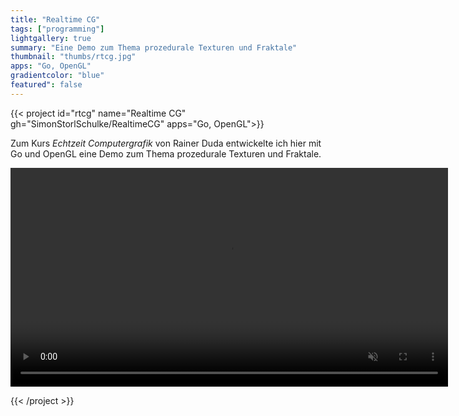 ```yaml
---
title: "Realtime CG"
tags: ["programming"]
lightgallery: true
summary: "Eine Demo zum Thema prozedurale Texturen und Fraktale"
thumbnail: "thumbs/rtcg.jpg"
apps: "Go, OpenGL"
gradientcolor: "blue"
featured": false
---
```



{{< project id="rtcg" name="Realtime CG" gh="SimonStorlSchulke/RealtimeCG" apps="Go, OpenGL">}}

Zum Kurs *Echtzeit Computergrafik* von Rainer Duda entwickelte ich hier mit Go und OpenGL eine Demo zum Thema prozedurale Texturen und Fraktale.

<video width="700px" autoplay muted loop>
  <source src="../res/shading.mp4" type="video/mp4">
</video> 

{{< /project >}}